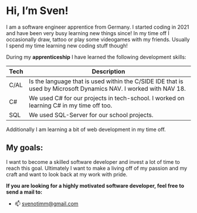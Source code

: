# Hi, I’m Sven!

I am a software engineer apprentice from Germany. I started coding in 2021 and have been very busy learning new things since!
In my time off I occasionally draw, tattoo or play some videogames with my friends. Usually I spend my time learning new coding stuff though!

During my **apprenticeship** I have learned the following development skills:

| Tech | Description |
|------|-------------|
| C/AL | Is the language that is used within the C/SIDE IDE that is used by Microsoft Dynamics NAV. I worked with NAV 18.|
| C# | We used C# for our projects in tech-school. I worked on learning C# in my time off too. |
| SQL | We used SQL-Server for our school projects. |

Additionally I am learning a bit of web development in my time off.

## My goals:
I want to become a skilled software developer and invest a lot of time to reach this goal. Ultimately I want to make a living off of my passion and my craft and want to look back at my work with pride.

**If you are looking for a highly motivated software developer, feel free to send a mail to:**

- 📫 svenotimm@gmail.com


<!---
Zwnow/Zwnow is a ✨ special ✨ repository because its `README.md` (this file) appears on your GitHub profile.
You can click the Preview link to take a look at your changes.
--->
